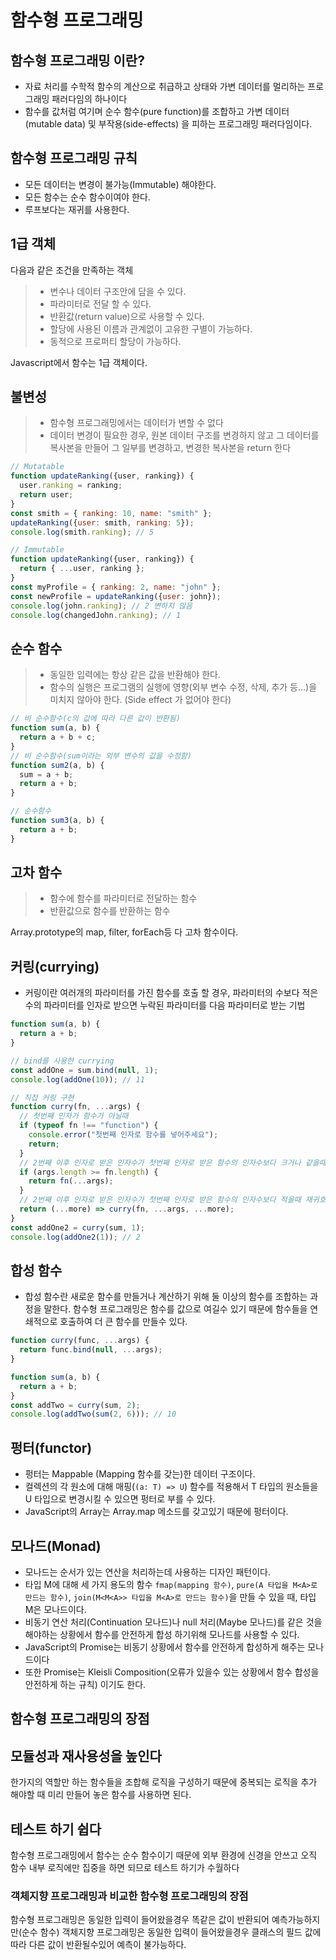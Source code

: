 # 함수형 프로그래밍

## 함수형 프로그래밍 이란?

- 자료 처리를 수학적 함수의 계산으로 취급하고 상태와 가변 데이터를 멀리하는 프로그래밍 패러다임의 하나이다
- 함수를 값처럼 여기며 순수 함수(pure function)를 조합하고 가변 데이터(mutable data) 및 부작용(side-effects) 을 피하는 프로그래밍 패러다임이다.

## 함수형 프로그래밍 규칙

- 모든 데이터는 변경이 불가능(Immutable) 해야한다.
- 모든 함수는 순수 함수이여야 한다.
- 루프보다는 재귀를 사용한다.

## 1급 객체

다음과 같은 조건을 만족하는 객체

> - 변수나 데이터 구조안에 담을 수 있다.
> - 파라미터로 전달 할 수 있다.
> - 반환값(return value)으로 사용할 수 있다.
> - 할당에 사용된 이름과 관계없이 고유한 구별이 가능하다.
> - 동적으로 프로퍼티 할당이 가능하다.

Javascript에서 함수는 1급 객체이다.

## 불변성

> - 함수형 프로그래밍에서는 데이터가 변할 수 없다
> - 데이터 변경이 필요한 경우, 원본 데이터 구조를 변경하지 않고 그 데이터를 복사본을 만들어 그 일부를 변경하고, 변경한 복사본을 return 한다

```javascript
// Mutatable
function updateRanking({user, ranking}) {
  user.ranking = ranking;
  return user;
}
const smith = { ranking: 10, name: "smith" };
updateRanking({user: smith, ranking: 5});
console.log(smith.ranking); // 5

// Immutable
function updateRanking({user, ranking}) {
  return { ...user, ranking };
}
const myProfile = { ranking: 2, name: "john" };
const newProfile = updateRanking({user: john});
console.log(john.ranking); // 2 변하지 않음
console.log(changedJohn.ranking); // 1
```

## 순수 함수

> - 동일한 입력에는 항상 같은 값을 반환해야 한다.
> - 함수의 실행은 프로그램의 실행에 영향(외부 변수 수정, 삭제, 추가 등...)을 미치지 않아야 한다. (Side effect 가 없어야 한다)

```javascript
// 비 순수함수(c의 값에 따라 다른 값이 반환됨)
function sum(a, b) {
  return a + b + c;
}
// 비 순수함수(sum이라는 외부 변수의 값을 수정함)
function sum2(a, b) {
  sum = a + b;
  return a + b;
}

// 순수함수
function sum3(a, b) {
  return a + b;
}
```

## 고차 함수

> - 함수에 함수를 파라미터로 전달하는 함수
> - 반환값으로 함수를 반환하는 함수

Array.prototype의 map, filter, forEach등 다 고차 함수이다.

## 커링(currying)

- 커링이란 여러개의 파라미터를 가진 함수를 호출 할 경우, 파라미터의 수보다 적은 수의 파라미터를 인자로 받으면 누락된 파라미터를 다음 파라미터로 받는 기법

```javascript
function sum(a, b) {
  return a + b;
}

// bind를 사용한 currying
const addOne = sum.bind(null, 1);
console.log(addOne(10)); // 11

// 직접 커링 구현
function curry(fn, ...args) {
  // 첫번째 인자가 함수가 아닐때
  if (typeof fn !== "function") {
    console.error("첫번째 인자로 함수를 넣어주세요");
    return;
  }
  // 2번째 이후 인자로 받은 인자수가 첫번째 인자로 받은 함수의 인자수보다 크거나 같을때
  if (args.length >= fn.length) {
    return fn(...args);
  }
  // 2번째 이후 인자로 받은 인자수가 첫번째 인자로 받은 함수의 인자수보다 적을때 재귀호출
  return (...more) => curry(fn, ...args, ...more);
}
const addOne2 = curry(sum, 1);
console.log(addOne2(1)); // 2
```

## 합성 함수

- 합성 함수란 새로운 함수를 만들거나 계산하기 위해 둘 이상의 함수를 조합하는 과정을 말한다. 함수형 프로그래밍은 함수를 값으로 여길수 있기 때문에 함수들을 연쇄적으로 호출하여 더 큰 함수를 만들수 있다.

```javascript
function curry(func, ...args) {
  return func.bind(null, ...args);
}

function sum(a, b) {
  return a + b;
}
const addTwo = curry(sum, 2);
console.log(addTwo(sum(2, 6))); // 10
```

## 펑터(functor)

- 펑터는 Mappable (Mapping 함수를 갖는)한 데이터 구조이다.
- 컬렉션의 각 원소에 대해 매핑(`(a: T) => U`) 함수를 적용해서 T 타입의 원소들을 U 타입으로 변경시킬 수 있으면 펑터로 부를 수 있다.
- JavaScript의 Array는 Array.map 메소드를 갖고있기 때문에 펑터이다.

## 모나드(Monad)

- 모나드는 순서가 있는 연산을 처리하는데 사용하는 디자인 패턴이다.
- 타입 M에 대해 세 가지 용도의 함수 `fmap(mapping 함수)`, `pure(A 타입을 M<A>로 만드는 함수)`, `join(M<M<A>> 타입을 M<A>로 만드는 함수)`을 만들 수 있을 때, 타입 M은 모나드이다.
- 비동기 연산 처리(Continuation 모나드)나 null 처리(Maybe 모나드)를 같은 것을 해야하는 상황에서 함수를 안전하게 합성 하기위해 모나드를 사용할 수 있다.
- JavaScript의 Promise는 비동기 상황에서 함수를 안전하게 합성하게 해주는 모나드이다
- 또한 Promise는 Kleisli Composition(오류가 있을수 있는 상황에서 함수 합성을 안전하게 하는 규칙) 이기도 한다.

## 함수형 프로그래밍의 장점

## 모듈성과 재사용성을 높인다

한가지의 역할만 하는 함수들을 조합해 로직을 구성하기 때문에 중복되는 로직을 추가 해야할 때 미리 만들어 놓은 함수를 사용하면 된다.

## 테스트 하기 쉽다

함수형 프로그래밍에서 함수는 순수 함수이기 때문에 외부 환경에 신경을 안쓰고 오직 함수 내부 로직에만 집중을 하면 되므로 테스트 하기가 수월하다

### 객체지향 프로그래밍과 비교한 함수형 프로그래밍의 장점

함수형 프로그래밍은 동일한 입력이 들어왔을경우 똑같은 값이 반환되어 예측가능하지만(순수 함수) 객체지향 프로그래밍은 동일한 입력이 들어왔을경우 클래스의 필드 값에따라 다른 값이 반환될수있어 예측이 불가능하다.
